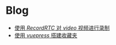 # Blog

- [使用 *RecordRTC* 对 *video* 视频进行录制](/blog/使用RecordRTC对video视频进行录制.md)
- [使用 *vuepress* 搭建收藏夹](/blog/使用vuepress搭建收藏夹.md)
